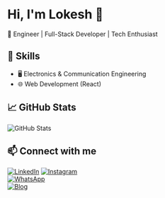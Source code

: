 # Hi, I'm Lokesh 👋
🚀 Engineer | Full-Stack Developer | Tech Enthusiast

## 🔧 Skills
- 🖥️ Electronics & Communication Engineering
- 🌐 Web Development (React)
  
## 📈 GitHub Stats
![GitHub Stats](https://github-readme-stats.vercel.app/api?username=lokesh28072000&show_icons=true)

## 📫 Connect with me  
[![LinkedIn](https://img.shields.io/badge/LinkedIn-0077B5?style=for-the-badge&logo=linkedin&logoColor=white)]([https://linkedin.com/in/your-profile](https://www.linkedin.com/in/lokesh-s-012637251/))  
[![Instagram](https://img.shields.io/badge/Instagram-E4405F?style=for-the-badge&logo=instagram&logoColor=white)]([https://instagram.com/your_instagram](https://www.instagram.com/lokesh_2807__))  
[![WhatsApp](https://img.shields.io/badge/WhatsApp-25D366?style=for-the-badge&logo=whatsapp&logoColor=white)](https://wa.me/91XXXXXXXXXX)  
[![Blog](https://img.shields.io/badge/Blog-FF5722?style=for-the-badge&logo=blogger&logoColor=white)](https://technologiblogz.blogspot.com/)  
